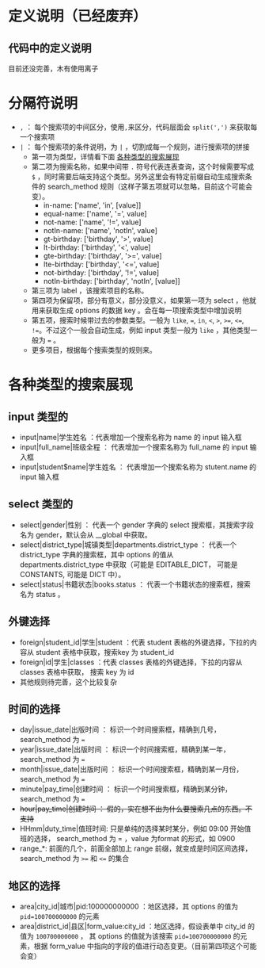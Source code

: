# 定义说明（已经废弃）

## 代码中的定义说明
目前还没完善，木有使用离子

# 分隔符说明

- `,` ： 每个搜索项的中间区分，使用`,`来区分，代码层面会 `split(',')` 来获取每一个搜索项
- `|` ： 每个搜索项的条件说明，为 `|` ，切割成每一个规则，进行搜索项的拼接
  - 第一项为类型，详情看下面 [各种类型的搜索展现](#各种类型的搜索展现)
  - 第二项为搜索名称，如果中间带 `.` 符号代表连表查询，这个时候需要写成 `$` ，同时需要后端支持这个类型。另外这里会有特定前缀自动生成搜索条件的 search_method 规则（这样子第五项就可以忽略，目前这个可能会变）。
      - in-name: ['name', 'in', [value]]
      - equal-name: ['name', '=', value]
      - not-name: ['name', '!=', value]
      - notIn-name: ['name', 'notIn', value]
      - gt-birthday: ['birthday', '>', value]
      - lt-birthday: ['birthday', '<', value]
      - gte-birthday: ['birthday', '>=', value]
      - lte-birthday: ['birthday', '<=', value]
      - not-birthday: ['birthday', '!=', value]
      - notIn-birthday: ['birthday', 'notIn', [value]]
  - 第三项为 label ，该搜索项目的名称。
  - 第四项为保留项，部分有意义，部分没意义，如果第一项为 select ，他就用来获取生成 options 的数据 key 。会在每一项搜索类型中增加说明
  - 第五项，搜索时候带过去的参数类型。一般为 `like`, `=`, `in`, `<`, `>`, `>=`, `<=`, `!=`。不过这个一般会自动生成，例如 input 类型一般为 `like` ，其他类型一般为 `=` 。
  - 更多项目，根据每个搜索类型的规则来。

# 各种类型的搜索展现

## input 类型的
- input|name|学生姓名 ：代表增加一个搜索名称为 name 的 input 输入框
- input|full_name|班级全程 ： 代表增加一个搜索名称为 full_name 的 input 输入框
- input|student$name|学生姓名 ： 代表增加一个搜索名称为 stutent.name 的 input 输入框

## select 类型的
- select|gender|性别 ： 代表一个 gender 字典的 select 搜索框，其搜索字段名为 gender，默认会从 __global 中获取。
- select|district_type|城镇类型|departments.district_type ： 代表一个 district_type 字典的搜索框，其中 options 的值从 departments.district_type 中获取（可能是 EDITABLE_DICT， 可能是 CONSTANTS, 可能是 DICT 中）。
- select|status|书籍状态|books.status ： 代表一个书籍状态的搜索框，搜索名为 status 。

## 外键选择
- foreign|student_id|学生|student ：代表 student 表格的外键选择，下拉的内容从 student 表格中获取，搜索key 为 student_id
- foreign|id|学生|classes ：代表 classes 表格的外键选择，下拉的内容从 classes 表格中获取， 搜索 key 为 id
- 其他规则待完善，这个比较复杂

## 时间的选择
- day|issue_date|出版时间 ： 标识一个时间搜索框，精确到几号，search_method 为 `=`
- year|issue_date|出版时间 ： 标识一个时间搜索框，精确到某一年， search_method 为 `=`
- month|issue_date|出版时间 ： 标识一个时间搜索框，精确到某一月份， search_method 为 `=`
- minute|pay_time|创建时间 ： 标识一个时间搜索框，精确到某分钟， search_method 为 `=`
- ~~hour|pay_time|创建时间 ： 假的，实在想不出为什么要搜索几点的东西。不支持~~
- HHmm|duty_time|值班时间: 只是单纯的选择某时某分，例如 09:00 开始值班的选择， search_method 为 = ，value 为format 的形式，如 0900
- range_*: 前面的几个，前面全部加上 range 前缀，就变成是时间区间选择， search_method 为 `>=` 和 `<=` 的集合

## 地区的选择

- area|city_id|城市|pid:100000000000 ：地区选择，其 options 的值为 `pid=100700000000` 的元素
- area|district_id|县区|form_value:city_id ：地区选择，假设表单中 city_id 的值为 `100700000000` ， 其 options 的值就为该搜索 `pid=100700000000` 的元素，根据 form_value 中指向的字段的值进行动态变更。（目前第四项这个可能会变）


